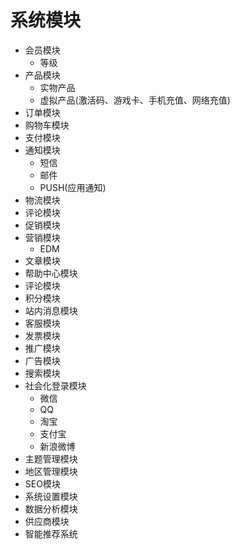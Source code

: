 # 系统模块

* 会员模块
  - 等级
* 产品模块
  - 实物产品
  - 虚拟产品(激活码、游戏卡、手机充值、网络充值)
* 订单模块
* 购物车模块
* 支付模块
* 通知模块
  * 短信
  * 邮件
  * PUSH(应用通知)
* 物流模块
* 评论模块
* 促销模块
* 营销模块
  - EDM
* 文章模块
* 帮助中心模块
* 评论模块
* 积分模块
* 站内消息模块
* 客服模块
* 发票模块
* 推广模块
* 广告模块
* 搜索模块
* 社会化登录模块
  - 微信
  - QQ
  - 淘宝
  - 支付宝
  - 新浪微博
* 主题管理模块
* 地区管理模块
* SEO模块
* 系统设置模块
* 数据分析模块
* 供应商模块
* 智能推荐系统
